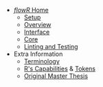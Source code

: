 * [*flowR* Home](https://github.com/flowr-analysis/flowr/wiki)
  * [Setup](https://github.com/flowr-analysis/flowr/wiki/Setup)
  * [Overview](https://github.com/flowr-analysis/flowr/wiki/Overview)
  * [Interface](https://github.com/flowr-analysis/flowr/wiki/Interface)
  * [Core](https://github.com/flowr-analysis/flowr/wiki/Core)
  * [Linting and Testing](https://github.com/flowr-analysis/flowr/wiki/Linting-and-Testing)
* Extra Information
  * [Terminology](https://github.com/flowr-analysis/flowr/wiki/Terminology)
  * [R's Capabilities](https://github.com/flowr-analysis/flowr/wiki/Capabilities) & [Tokens](https://github.com/flowr-analysis/flowr/wiki/Tokens)
  * [Original Master Thesis](https://github.com/flowr-analysis/flowr/wiki/Thesis)
